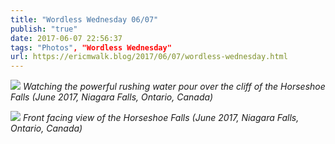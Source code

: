 ```yaml
---
title: "Wordless Wednesday 06/07"
publish: "true"
date: 2017-06-07 22:56:37
tags: "Photos", "Wordless Wednesday"
url: https://ericmwalk.blog/2017/06/07/wordless-wednesday.html
---
```


![](https://ericmwalk.blog/uploads/2022/c998d7cd86.jpg)
*Watching the powerful rushing water pour over the cliff of the Horseshoe Falls (June 2017, Niagara Falls, Ontario, Canada)*


![](https://ericmwalk.blog/uploads/2022/97b505911a.jpg)
*Front facing view of the Horseshoe Falls (June 2017, Niagara Falls, Ontario, Canada)*